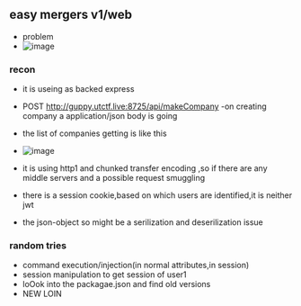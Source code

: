 ## easy mergers v1/web
- problem
- ![image](https://github.com/m0wn1ka/ctf_writeups/assets/127676379/d40d7f24-935f-445b-863b-4cd6bbaed4fc)
### recon
- it is useing as backed express
- POST http://guppy.utctf.live:8725/api/makeCompany -on creating company a application/json body is going
- the list of companies getting is like this
- ![image](https://github.com/m0wn1ka/ctf_writeups/assets/127676379/f2d1fe25-3655-4515-9c06-3b79fa4dd1fb)

- it is using http1 and chunked transfer encoding ,so if there are any middle  servers and a possible request smuggling
- there is a session cookie,based on which users are identified,it is neither jwt
- the json-object so might be a serilization and deserilization issue
### random tries
- command execution/injection(in normal attributes,in session)
- session manipulation to get session of user1
- loOok into the packagae.json and find old versions
- NEW LOIN
